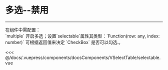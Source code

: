 # 多选--禁用

---

<common-code-format>
  <docsComponents-VSelectTable-selectable slot="source"></docsComponents-VSelectTable-selectable>
  在组件中需配置：<br/>
`multiple` 开启多选；设置`selectable`属性其类型：`Function(row: any, index: number)` 可根据返回值来决定 `CheckBox` 是否可以勾选.。

<<< @/docs/.vuepress/components/docsComponents/VSelectTable/selectable.vue
</common-code-format>
